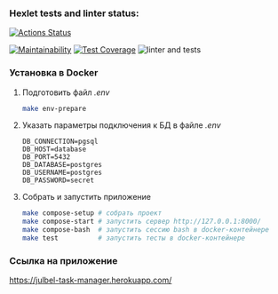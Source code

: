 ### Hexlet tests and linter status:
[![Actions Status](https://github.com/yulia633/php-project-lvl4/workflows/hexlet-check/badge.svg)](https://github.com/yulia633/php-project-lvl4/actions)


[![Maintainability](https://api.codeclimate.com/v1/badges/e8f6eafa501c2c3f3290/maintainability)](https://codeclimate.com/github/yulia633/php-project-lvl4/maintainability)
[![Test Coverage](https://api.codeclimate.com/v1/badges/e8f6eafa501c2c3f3290/test_coverage)](https://codeclimate.com/github/yulia633/php-project-lvl4/test_coverage)
![linter and tests](https://github.com/yulia633/php-project-lvl4/workflows/linter%20and%20tests/badge.svg)


### Установка в Docker

1. Подготовить файл *.env*

    ```sh
    make env-prepare
    ```

2. Указать параметры подключения к БД в файле *.env*

    ```dotenv
    DB_CONNECTION=pgsql
    DB_HOST=database
    DB_PORT=5432
    DB_DATABASE=postgres
    DB_USERNAME=postgres
    DB_PASSWORD=secret
    ```

3. Собрать и запустить приложение

    ```sh
    make compose-setup # собрать проект
    make compose-start # запустить сервер http://127.0.0.1:8000/
    make compose-bash  # запустить сессию bash в docker-контейнере
    make test          # запустить тесты в docker-контейнере
    ```

### Ссылка на приложение

https://julbel-task-manager.herokuapp.com/
